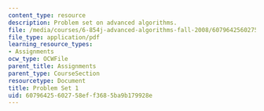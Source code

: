 ```yaml
---
content_type: resource
description: Problem set on advanced algorithms.
file: /media/courses/6-854j-advanced-algorithms-fall-2008/60796425602758eff3685ba9b179928e_ps1.pdf
file_type: application/pdf
learning_resource_types:
- Assignments
ocw_type: OCWFile
parent_title: Assignments
parent_type: CourseSection
resourcetype: Document
title: Problem Set 1
uid: 60796425-6027-58ef-f368-5ba9b179928e
---
```

